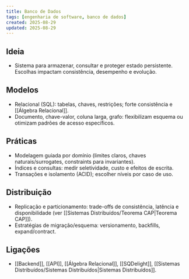 ```yaml
---
title: Banco de Dados
tags: [engenharia de software, banco de dados]
created: 2025-08-29
updated: 2025-08-29
---
```


## Ideia
- Sistema para armazenar, consultar e proteger estado persistente. Escolhas impactam consistência, desempenho e evolução.

## Modelos
- Relacional (SQL): tabelas, chaves, restrições; forte consistência e [[Álgebra Relacional]].
- Documento, chave-valor, coluna larga, grafo: flexibilizam esquema ou otimizam padrões de acesso específicos.

## Práticas
- Modelagem guiada por domínio (limites claros, chaves naturais/surrogates, constraints para invariantes).
- Índices e consultas: medir seletividade, custo e efeitos de escrita.
- Transações e isolamento (ACID); escolher níveis por caso de uso.

## Distribuição
- Replicação e particionamento: trade-offs de consistência, latência e disponibilidade (ver [[Sistemas Distribuídos/Teorema CAP|Teorema CAP]]).
- Estratégias de migração/esquema: versionamento, backfills, expand/contract.

## Ligações
- [[Backend]], [[API]], [[Álgebra Relacional]], [[SQDelight]], [[Sistemas Distribuídos/Sistemas Distribuídos|Sistemas Distribuídos]].

